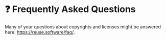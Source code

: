 <!--
SPDX-FileCopyrightText: © 2024 The Whiteprints authors and contributors <whiteprints@pm.me>

SPDX-License-Identifier: CC-BY-NC-SA-4.0
-->

# ❓ Frequently Asked Questions

Many of your questions about copyrights and licenses might be answered here:
<https://reuse.software/faq/>.
